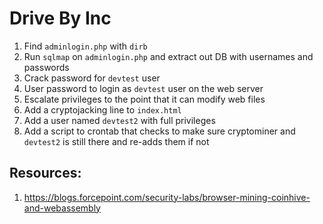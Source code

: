 # Drive By Inc

1. Find `adminlogin.php` with `dirb`
2. Run `sqlmap` on `adminlogin.php` and extract out DB with usernames and passwords
3. Crack password for `devtest` user
4. User password to login as `devtest` user on the web server
5. Escalate privileges to the point that it can modify web files
6. Add a cryptojacking line to `index.html`
7. Add a user named `devtest2` with full privileges
8. Add a script to crontab that checks to make sure cryptominer and `devtest2` is still there and re-adds them if not

## Resources:
1. https://blogs.forcepoint.com/security-labs/browser-mining-coinhive-and-webassembly
